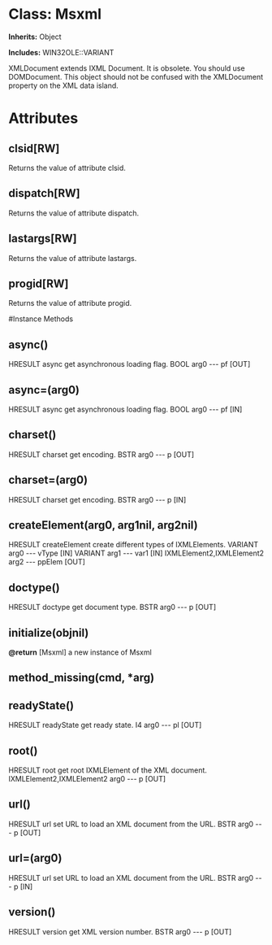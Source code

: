 # Class: Msxml
**Inherits:** Object
    
**Includes:** WIN32OLE::VARIANT
  

XMLDocument extends IXML Document.  It is obsolete.  You should use
DOMDocument.  This object should not be confused with the XMLDocument property
on the XML data island.


# Attributes
## clsid[RW] [](#attribute-i-clsid)
Returns the value of attribute clsid.

## dispatch[RW] [](#attribute-i-dispatch)
Returns the value of attribute dispatch.

## lastargs[RW] [](#attribute-i-lastargs)
Returns the value of attribute lastargs.

## progid[RW] [](#attribute-i-progid)
Returns the value of attribute progid.


#Instance Methods
## async() [](#method-i-async)
HRESULT async get asynchronous loading flag.
    BOOL arg0 --- pf [OUT]

## async=(arg0) [](#method-i-async=)
HRESULT async get asynchronous loading flag.
    BOOL arg0 --- pf [IN]

## charset() [](#method-i-charset)
HRESULT charset get encoding.
    BSTR arg0 --- p [OUT]

## charset=(arg0) [](#method-i-charset=)
HRESULT charset get encoding.
    BSTR arg0 --- p [IN]

## createElement(arg0, arg1nil, arg2nil) [](#method-i-createElement)
HRESULT createElement create different types of IXMLElements.
    VARIANT arg0 --- vType [IN]
    VARIANT arg1 --- var1 [IN]
    IXMLElement2,IXMLElement2 arg2 --- ppElem [OUT]

## doctype() [](#method-i-doctype)
HRESULT doctype get document type.
    BSTR arg0 --- p [OUT]

## initialize(objnil) [](#method-i-initialize)

**@return** [Msxml] a new instance of Msxml

## method_missing(cmd, *arg) [](#method-i-method_missing)

## readyState() [](#method-i-readyState)
HRESULT readyState get ready state.
    I4 arg0 --- pl [OUT]

## root() [](#method-i-root)
HRESULT root get root IXMLElement of the XML document.
    IXMLElement2,IXMLElement2 arg0 --- p [OUT]

## url() [](#method-i-url)
HRESULT url set URL to load an XML document from the URL.
    BSTR arg0 --- p [OUT]

## url=(arg0) [](#method-i-url=)
HRESULT url set URL to load an XML document from the URL.
    BSTR arg0 --- p [IN]

## version() [](#method-i-version)
HRESULT version get XML version number.
    BSTR arg0 --- p [OUT]

